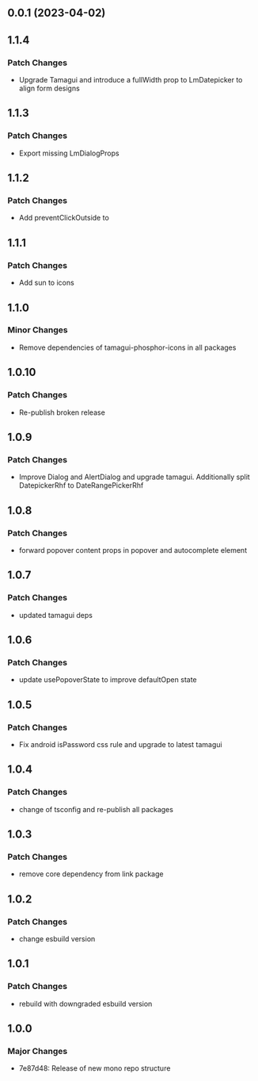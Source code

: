 ## 0.0.1 (2023-04-02)

## 1.1.4

### Patch Changes

- Upgrade Tamagui and introduce a fullWidth prop to LmDatepicker to align form designs

## 1.1.3

### Patch Changes

- Export missing LmDialogProps

## 1.1.2

### Patch Changes

- Add preventClickOutside to <Dialog/> and improve style of Autocomplete

## 1.1.1

### Patch Changes

- Add sun to icons

## 1.1.0

### Minor Changes

- Remove dependencies of tamagui-phosphor-icons in all packages

## 1.0.10

### Patch Changes

- Re-publish broken release

## 1.0.9

### Patch Changes

- Improve Dialog and AlertDialog and upgrade tamagui. Additionally split DatepickerRhf to DateRangePickerRhf

## 1.0.8

### Patch Changes

- forward popover content props in popover and autocomplete element

## 1.0.7

### Patch Changes

- updated tamagui deps

## 1.0.6

### Patch Changes

- update usePopoverState to improve defaultOpen state

## 1.0.5

### Patch Changes

- Fix android isPassword css rule and upgrade to latest tamagui

## 1.0.4

### Patch Changes

- change of tsconfig and re-publish all packages

## 1.0.3

### Patch Changes

- remove core dependency from link package

## 1.0.2

### Patch Changes

- change esbuild version

## 1.0.1

### Patch Changes

- rebuild with downgraded esbuild version

## 1.0.0

### Major Changes

- 7e87d48: Release of new mono repo structure
